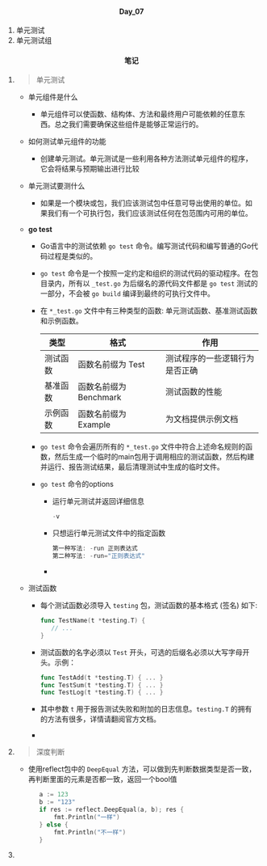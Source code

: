 #### <center>Day_07</center>

1. 单元测试
2. 单元测试组

#### <center>笔记</center>
1. > 单元测试
    - 单元组件是什么
      
      - 单元组件可以使函数、结构体、方法和最终用户可能依赖的任意东西。总之我们需要确保这些组件是能够正常运行的。
      
    - 如何测试单元组件的功能
      
      - 创建单元测试。单元测试是一些利用各种方法测试单元组件的程序，它会将结果与预期输出进行比较
      
    - 单元测试要测什么
      
      - 如果是一个模块或包，我们应该测试包中任意可导出使用的单位。如果我们有一个可执行包，我们应该测试任何在包范围内可用的单位。
      
    - **go test**
      - Go语言中的测试依赖 `go test` 命令。编写测试代码和编写普通的Go代码过程是类似的。
      
      - `go test` 命令是一个按照一定约定和组织的测试代码的驱动程序。在包目录内，所有以 `_test.go` 为后缀名的源代码文件都是 `go test` 测试的一部分，不会被 `go build` 编译到最终的可执行文件中。
      
      - 在 `*_test.go` 文件中有三种类型的函数: 单元测试函数、基准测试函数和示例函数。
      
        | 类型     | 格式                   | 作用                           |
        | -------- | ---------------------- | ------------------------------ |
        | 测试函数 | 函数名前缀为 Test      | 测试程序的一些逻辑行为是否正确 |
        | 基准函数 | 函数名前缀为 Benchmark | 测试函数的性能                 |
        | 示例函数 | 函数名前缀为 Example   | 为文档提供示例文档             |
      
      - `go test` 命令会遍历所有的 `*_test.go` 文件中符合上述命名规则的函数，然后生成一个临时的main包用于调用相应的测试函数，然后构建并运行、报告测试结果，最后清理测试中生成的临时文件。
      
      - `go test` 命令的options
      
        - 运行单元测试并返回详细信息
      
          ```go
          -v
          ```
      
        - 只想运行单元测试文件中的指定函数
      
          ```go
          第一种写法: -run 正则表达式
          第二种写法: -run="正则表达式"
          ```
      
        - 
      
   - 测试函数
   
     - 每个测试函数必须导入 `testing` 包，测试函数的基本格式 (签名) 如下:
   
       ```go
       func TestName(t *testing.T) {
       	  // ...
       }
       ```
   
     - 测试函数的名字必须以 `Test` 开头，可选的后缀名必须以大写字母开头。示例：
   
       ```go
       func TestAdd(t *testing.T) { ... }
       func TestSum(t *testing.T) { ... }
       func TestLog(t *testing.T) { ... } 
       ```
   
     - 其中参数 `t` 用于报告测试失败和附加的日志信息。`testing.T` 的拥有的方法有很多，详情请翻阅官方文档。
   
     - 
2. > 深度判断

   - 使用reflect包中的 `DeepEqual` 方法，可以做到先判断数据类型是否一致，再判断里面的元素是否都一致，返回一个bool值

     ```go
     	a := 123
     	b := "123"
     	if res := reflect.DeepEqual(a, b); res {
     		fmt.Println("一样")
     	} else {
     		fmt.Println("不一样")
     	}
     ```

3. 